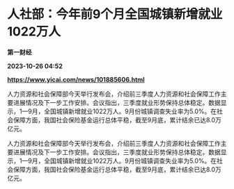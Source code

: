 # 人社部：今年前9个月全国城镇新增就业1022万人
**第一财经**

**2023-10-26 04:52**

**https://www.yicai.com/news/101885606.html**

人力资源和社会保障部今天举行发布会，介绍前三季度人力资源和社会保障工作主要进展情况及下一步工作安排。会议指出，三季度就业形势保持总体稳定。数据显示，1—9月，全国城镇新增就业1022万人。9月份城镇调查失业率为5.0%。在社会保障方面，我国社会保险基金运行总体平稳，截至9月底，累计结余已达8.0万亿元。

人力资源和社会保障部今天举行发布会，介绍前三季度人力资源和社会保障工作主要进展情况及下一步工作安排。会议指出，三季度就业形势保持总体稳定。数据显示，1—9月，全国城镇新增就业1022万人。9月份城镇调查失业率为5.0%。在社会保障方面，我国社会保险基金运行总体平稳，截至9月底，累计结余已达8.0万亿元。